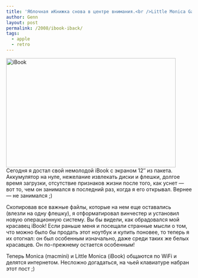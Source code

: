 ```yaml
---
title: 'Яблочная иКнижка снова в центре внимания.<br />Little Monica Gate'
author: Genn
layout: post
permalink: /2008/ibook-iback/
tags:
  - apple
  - retro
---
```

<img src='http://mega.genn.org/=^_^=/uploads/2008/01/ibookg4_front_2004.jpg' alt='iBook'  width="460" height="296" />  
Сегодня я достал свой немолодой iBook с экраном 12&#8243; из пакета. Аккумулятор на нуле, нежелание извлекать диски и флешки, долгое время загрузки, отсутствие признаков жизни после того, как уснет — вот то, чем он занимался в последний раз, когда я его открывал. Вернее — не занимался ;)

Скопировав все важные файлы, которые на нем еще оставались (влезли на одну флешку), я отформатировал винчестер и установил новую операционную систему. Вы бы видели, как обрадовался мой красавец iBook! Если раньше меня и посещали странные мысли о том, что можно было бы продать этот ноутбук и купить поновее, то теперь я их отогнал: он был особенным изначально, даже среди таких же белых красавцев. Он по-прежнему остается особенным!

Теперь Monica (macmini) и Little Monica (iBook) общаются по WiFi и делятся интернетом. Несложно догадаться, на чьей клавиатуре набран этот пост ;)